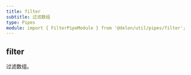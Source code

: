 ```yaml
---
title: filter
subtitle: 过滤数组
type: Pipes
module: import { FilterPipeModule } from '@delon/util/pipes/filter';
---
```


## filter

过滤数组。

[comment]: <demo(filter)>
